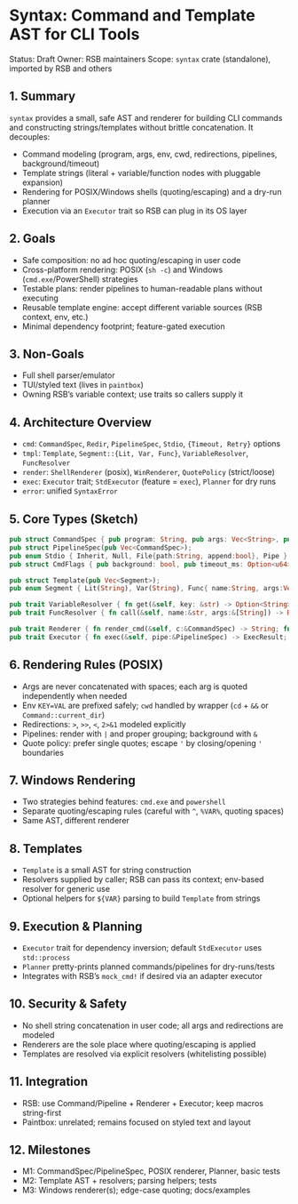 # Syntax: Command and Template AST for CLI Tools

Status: Draft
Owner: RSB maintainers
Scope: `syntax` crate (standalone), imported by RSB and others

## 1. Summary
`syntax` provides a small, safe AST and renderer for building CLI commands and constructing strings/templates without brittle concatenation. It decouples:
- Command modeling (program, args, env, cwd, redirections, pipelines, background/timeout)
- Template strings (literal + variable/function nodes with pluggable expansion)
- Rendering for POSIX/Windows shells (quoting/escaping) and a dry-run planner
- Execution via an `Executor` trait so RSB can plug in its OS layer

## 2. Goals
- Safe composition: no ad hoc quoting/escaping in user code
- Cross-platform rendering: POSIX (`sh -c`) and Windows (`cmd.exe`/PowerShell) strategies
- Testable plans: render pipelines to human-readable plans without executing
- Reusable template engine: accept different variable sources (RSB context, env, etc.)
- Minimal dependency footprint; feature-gated execution

## 3. Non-Goals
- Full shell parser/emulator
- TUI/styled text (lives in `paintbox`)
- Owning RSB’s variable context; use traits so callers supply it

## 4. Architecture Overview
- `cmd`: `CommandSpec`, `Redir`, `PipelineSpec`, `Stdio`, `{Timeout, Retry}` options
- `tmpl`: `Template`, `Segment::{Lit, Var, Func}`, `VariableResolver`, `FuncResolver`
- `render`: `ShellRenderer` (posix), `WinRenderer`, `QuotePolicy` (strict/loose)
- `exec`: `Executor` trait; `StdExecutor` (feature = `exec`), `Planner` for dry runs
- `error`: unified `SyntaxError`

## 5. Core Types (Sketch)
```rust
pub struct CommandSpec { pub program: String, pub args: Vec<String>, pub env: BTreeMap<String,String>, pub cwd: Option<String>, pub stdin: Stdio, pub stdout: Stdio, pub stderr: Stdio, pub flags: CmdFlags }
pub struct PipelineSpec(pub Vec<CommandSpec>);
pub enum Stdio { Inherit, Null, File{path:String, append:bool}, Pipe }
pub struct CmdFlags { pub background: bool, pub timeout_ms: Option<u64>, pub retries: u8 }

pub struct Template(pub Vec<Segment>);
pub enum Segment { Lit(String), Var(String), Func{ name:String, args:Vec<String> } }

pub trait VariableResolver { fn get(&self, key: &str) -> Option<String>; }
pub trait FuncResolver { fn call(&self, name:&str, args:&[String]) -> Result<String, SyntaxError>; }

pub trait Renderer { fn render_cmd(&self, c:&CommandSpec) -> String; fn render_pipe(&self, p:&PipelineSpec) -> String; fn render_tmpl<T:VariableResolver, F:FuncResolver>(&self, t:&Template, vars:&T, funcs:&F) -> Result<String,SyntaxError>; }
pub trait Executor { fn exec(&self, pipe:&PipelineSpec) -> ExecResult; }
```

## 6. Rendering Rules (POSIX)
- Args are never concatenated with spaces; each arg is quoted independently when needed
- Env `KEY=VAL` are prefixed safely; `cwd` handled by wrapper (`cd` + `&&` or `Command::current_dir`)
- Redirections: `>`, `>>`, `<`, `2>&1` modeled explicitly
- Pipelines: render with `|` and proper grouping; background with `&`
- Quote policy: prefer single quotes; escape `'` by closing/opening `'` boundaries

## 7. Windows Rendering
- Two strategies behind features: `cmd.exe` and `powershell`
- Separate quoting/escaping rules (careful with `^`, `%VAR%`, quoting spaces)
- Same AST, different renderer

## 8. Templates
- `Template` is a small AST for string construction
- Resolvers supplied by caller; RSB can pass its context; env-based resolver for generic use
- Optional helpers for `${VAR}` parsing to build `Template` from strings

## 9. Execution & Planning
- `Executor` trait for dependency inversion; default `StdExecutor` uses `std::process`
- `Planner` pretty-prints planned commands/pipelines for dry-runs/tests
- Integrates with RSB’s `mock_cmd!` if desired via an adapter executor

## 10. Security & Safety
- No shell string concatenation in user code; all args and redirections are modeled
- Renderers are the sole place where quoting/escaping is applied
- Templates are resolved via explicit resolvers (whitelisting possible)

## 11. Integration
- RSB: use Command/Pipeline + Renderer + Executor; keep macros string-first
- Paintbox: unrelated; remains focused on styled text and layout

## 12. Milestones
- M1: CommandSpec/PipelineSpec, POSIX renderer, Planner, basic tests
- M2: Template AST + resolvers; parsing helpers; tests
- M3: Windows renderer(s); edge-case quoting; docs/examples

